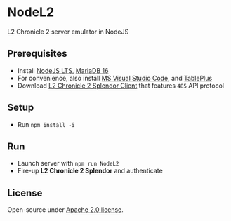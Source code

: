 # NodeL2
L2 Chronicle 2 server emulator in NodeJS

## Prerequisites
* Install [NodeJS LTS](https://nodejs.org/en/download), [MariaDB 16](https://mariadb.org/download/?t=mariadb&p=mariadb&r=10.6.11)
* For convenience, also install [MS Visual Studio Code](https://code.visualstudio.com/download), and [TablePlus](https://tableplus.com/download)
* Download [L2 Chronicle 2 Splendor Client]() that features `485` API protocol

## Setup
* Run `npm install -i`

## Run
* Launch server with `npm run NodeL2`
* Fire-up **L2 Chronicle 2 Splendor** and authenticate

## License
Open-source under [Apache 2.0 license](https://www.apache.org/licenses/LICENSE-2.0).
